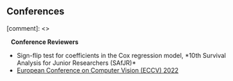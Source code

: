 ## Conferences

[comment]: <> <h4 style="margin:0 10px 0;">Conference Reviewers</h4>

<ul style="margin:0 0 5px;">
  <li><autocolor>Sign-flip test for coefficients in the Cox regression model, *10th Survival Analysis for Junior Researchers (SAfJR)*</autocolor></li>
  <li><a href="https://eccv2022.ecva.net/"><autocolor>European Conference on Computer Vision (ECCV) 2022</autocolor></a></li>
</ul>
